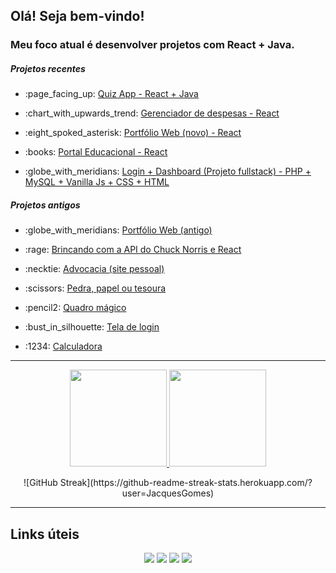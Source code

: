 ## Olá! Seja bem-vindo!

### Meu foco atual é desenvolver projetos com React + Java.

##### Projetos recentes
<ul>
    <li>
    <p>:page_facing_up: <a href="https://jacquesgomes.com.br/quizTech/" target="_blank"> Quiz App - React + Java</a></p>
  </li>
    
<li>
<p>:chart_with_upwards_trend: <a href="https://jacquesgomes.com.br/despesas/" target="_blank"> Gerenciador de despesas - React</a></p>
  </li>    

<li>
<p>:eight_spoked_asterisk: <a href="https://jacquesgomes.com.br/portfolio/" target="_blank"> Portfólio Web (novo) - React</a></p>
</li>

<li>
<p>:books: <a href="https://jacquesgomes.com.br/portalEducacional" target="_blank"> Portal Educacional - React</a></p>
</li>
  
<li>
<p>:globe_with_meridians: <a href="https://jacquesgomes.com.br/php/login" target="_blank"> Login + Dashboard (Projeto fullstack) - PHP + MySQL + Vanilla Js + CSS + HTML </a></p>
  </li>

</ul>

##### Projetos antigos
<ul>
  <li>
    <p>:globe_with_meridians: <a href="https://jacquesgomes.com.br/dev/" target="_blank"> Portfólio Web (antigo)</a></p>
  </li>
  <li>
    <p>:rage: <a href="https://jacquesgomes.com.br/testes/teste1/" target="_blank"> Brincando com a API do Chuck Norris e React </a></p>
  </li>
  <li>
    <p>:necktie: <a href="https://jacquesgomes.com.br/adv/" target="_blank"> Advocacia (site pessoal)</a></p>
  </li>
  <li>
    <p>:scissors: <a href="https://jacquesgomes.com.br/jsgames/" target="_blank">Pedra, papel ou tesoura</a></p>
  </li>
  <li>
    <p>:pencil2: <a href="https://jacquesgomes.com.br/sketch" target="_blank">Quadro mágico</a></p>
  </li>
  <li>
    <p>:bust_in_silhouette: <a href="https://jacquesgomes.com.br/signup-robot" target="_blank">Tela de login</a></p>
  </li>
  <li>
    <p>:1234: <a href="https://jacquesgomes.com.br/calc" target="_blank">Calculadora</a></p>
  </li>
</ul>

---
  
<p align="center">
<a href="https://github.com/JacquesGomes">
  <img height="155px" src="https://github-readme-stats-eight-theta.vercel.app/api?username=JacquesGomes&show_icons=true&count_private=true&title_color=09ffda&icon_color=09ffda&theme=algolia&include_all_commits=true&count_private=true"/>
  <img height="155px" src="https://github-readme-stats-eight-theta.vercel.app/api/top-langs/?username=JacquesGomes&layout=compact&langs_count=8&theme=algolia&show_icons=true&count_private=true&title_color=09ffda&icon_color=09ffda"/>
</a>
</p>

<div align="center">
![GitHub Streak](https://github-readme-streak-stats.herokuapp.com/?user=JacquesGomes)
</div>

---

## Links úteis

<div align="center">
  <a href="https://www.linkedin.com/in/jacques-gomes-627739240/" target="_blank"><img src="https://img.shields.io/badge/LinkedIn-0077B5?style=for-the-badge&logo=linkedin&logoColor=white"></a>
  <a href="https://www.instagram.com/jacquesgomesadv/" target="_blank"><img src="https://img.shields.io/badge/Instagram-E4405F?style=for-the-badge&logo=instagram&logoColor=white"></a>
  <a href="mailto:jacquesgomesadv@hotmail.com" target="_blank"><img src="https://img.shields.io/badge/Microsoft_Outlook-0078D4?style=for-the-badge&logo=microsoft-outlook&logoColor=white"></a>
  <a href="https://wa.me/5584994514529" target="_blank"><img src="https://img.shields.io/badge/WhatsApp-25D366?style=for-the-badge&logo=whatsapp&logoColor=white"></a>
</div>

